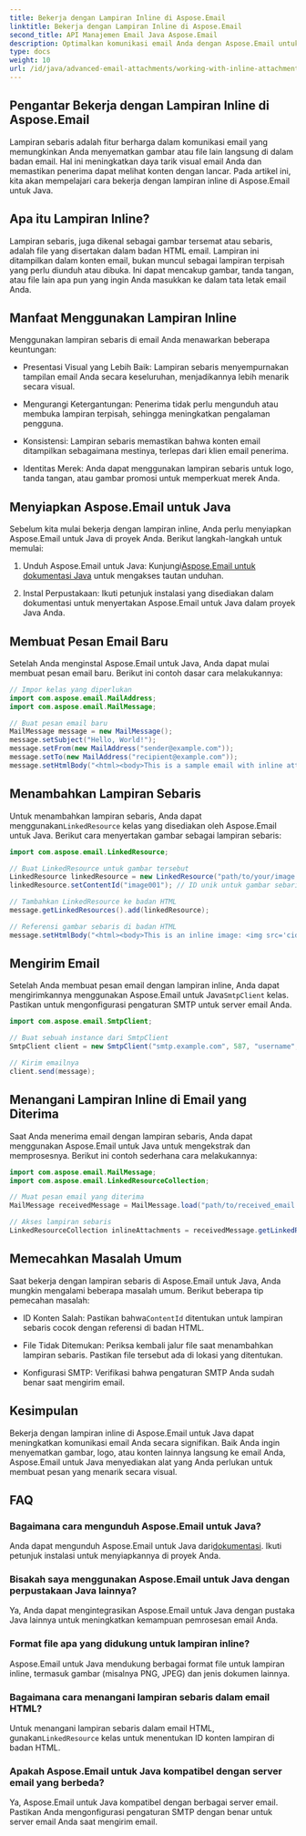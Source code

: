 ```yaml
---
title: Bekerja dengan Lampiran Inline di Aspose.Email
linktitle: Bekerja dengan Lampiran Inline di Aspose.Email
second_title: API Manajemen Email Java Aspose.Email
description: Optimalkan komunikasi email Anda dengan Aspose.Email untuk Java. Pelajari cara bekerja dengan lampiran inline dalam panduan komprehensif ini.
type: docs
weight: 10
url: /id/java/advanced-email-attachments/working-with-inline-attachments/
---
```


## Pengantar Bekerja dengan Lampiran Inline di Aspose.Email

Lampiran sebaris adalah fitur berharga dalam komunikasi email yang memungkinkan Anda menyematkan gambar atau file lain langsung di dalam badan email. Hal ini meningkatkan daya tarik visual email Anda dan memastikan penerima dapat melihat konten dengan lancar. Pada artikel ini, kita akan mempelajari cara bekerja dengan lampiran inline di Aspose.Email untuk Java.

## Apa itu Lampiran Inline?

Lampiran sebaris, juga dikenal sebagai gambar tersemat atau sebaris, adalah file yang disertakan dalam badan HTML email. Lampiran ini ditampilkan dalam konten email, bukan muncul sebagai lampiran terpisah yang perlu diunduh atau dibuka. Ini dapat mencakup gambar, tanda tangan, atau file lain apa pun yang ingin Anda masukkan ke dalam tata letak email Anda.

## Manfaat Menggunakan Lampiran Inline

Menggunakan lampiran sebaris di email Anda menawarkan beberapa keuntungan:

- Presentasi Visual yang Lebih Baik: Lampiran sebaris menyempurnakan tampilan email Anda secara keseluruhan, menjadikannya lebih menarik secara visual.

- Mengurangi Ketergantungan: Penerima tidak perlu mengunduh atau membuka lampiran terpisah, sehingga meningkatkan pengalaman pengguna.

- Konsistensi: Lampiran sebaris memastikan bahwa konten email ditampilkan sebagaimana mestinya, terlepas dari klien email penerima.

- Identitas Merek: Anda dapat menggunakan lampiran sebaris untuk logo, tanda tangan, atau gambar promosi untuk memperkuat merek Anda.

## Menyiapkan Aspose.Email untuk Java

Sebelum kita mulai bekerja dengan lampiran inline, Anda perlu menyiapkan Aspose.Email untuk Java di proyek Anda. Berikut langkah-langkah untuk memulai:

1.  Unduh Aspose.Email untuk Java: Kunjungi[Aspose.Email untuk dokumentasi Java](https://reference.aspose.com/email/java/) untuk mengakses tautan unduhan.

2. Instal Perpustakaan: Ikuti petunjuk instalasi yang disediakan dalam dokumentasi untuk menyertakan Aspose.Email untuk Java dalam proyek Java Anda.

## Membuat Pesan Email Baru

Setelah Anda menginstal Aspose.Email untuk Java, Anda dapat mulai membuat pesan email baru. Berikut ini contoh dasar cara melakukannya:

```java
// Impor kelas yang diperlukan
import com.aspose.email.MailAddress;
import com.aspose.email.MailMessage;

// Buat pesan email baru
MailMessage message = new MailMessage();
message.setSubject("Hello, World!");
message.setFrom(new MailAddress("sender@example.com"));
message.setTo(new MailAddress("recipient@example.com"));
message.setHtmlBody("<html><body>This is a sample email with inline attachments.</body></html>");
```

## Menambahkan Lampiran Sebaris

 Untuk menambahkan lampiran sebaris, Anda dapat menggunakan`LinkedResource` kelas yang disediakan oleh Aspose.Email untuk Java. Berikut cara menyertakan gambar sebagai lampiran sebaris:

```java
import com.aspose.email.LinkedResource;

// Buat LinkedResource untuk gambar tersebut
LinkedResource linkedResource = new LinkedResource("path/to/your/image.png");
linkedResource.setContentId("image001"); // ID unik untuk gambar sebaris

// Tambahkan LinkedResource ke badan HTML
message.getLinkedResources().add(linkedResource);

// Referensi gambar sebaris di badan HTML
message.setHtmlBody("<html><body>This is an inline image: <img src='cid:image001'></body></html>");
```

## Mengirim Email

Setelah Anda membuat pesan email dengan lampiran inline, Anda dapat mengirimkannya menggunakan Aspose.Email untuk Java`SmtpClient` kelas. Pastikan untuk mengonfigurasi pengaturan SMTP untuk server email Anda.

```java
import com.aspose.email.SmtpClient;

// Buat sebuah instance dari SmtpClient
SmtpClient client = new SmtpClient("smtp.example.com", 587, "username", "password");

// Kirim emailnya
client.send(message);
```

## Menangani Lampiran Inline di Email yang Diterima

Saat Anda menerima email dengan lampiran sebaris, Anda dapat menggunakan Aspose.Email untuk Java untuk mengekstrak dan memprosesnya. Berikut ini contoh sederhana cara melakukannya:

```java
import com.aspose.email.MailMessage;
import com.aspose.email.LinkedResourceCollection;

// Muat pesan email yang diterima
MailMessage receivedMessage = MailMessage.load("path/to/received_email.eml");

// Akses lampiran sebaris
LinkedResourceCollection inlineAttachments = receivedMessage.getLinkedResources();
```

## Memecahkan Masalah Umum

Saat bekerja dengan lampiran sebaris di Aspose.Email untuk Java, Anda mungkin mengalami beberapa masalah umum. Berikut beberapa tip pemecahan masalah:

-  ID Konten Salah: Pastikan bahwa`ContentId` ditentukan untuk lampiran sebaris cocok dengan referensi di badan HTML.

- File Tidak Ditemukan: Periksa kembali jalur file saat menambahkan lampiran sebaris. Pastikan file tersebut ada di lokasi yang ditentukan.

- Konfigurasi SMTP: Verifikasi bahwa pengaturan SMTP Anda sudah benar saat mengirim email.

## Kesimpulan

Bekerja dengan lampiran inline di Aspose.Email untuk Java dapat meningkatkan komunikasi email Anda secara signifikan. Baik Anda ingin menyematkan gambar, logo, atau konten lainnya langsung ke email Anda, Aspose.Email untuk Java menyediakan alat yang Anda perlukan untuk membuat pesan yang menarik secara visual.

## FAQ

### Bagaimana cara mengunduh Aspose.Email untuk Java?

 Anda dapat mengunduh Aspose.Email untuk Java dari[dokumentasi](https://reference.aspose.com/email/java/). Ikuti petunjuk instalasi untuk menyiapkannya di proyek Anda.

### Bisakah saya menggunakan Aspose.Email untuk Java dengan perpustakaan Java lainnya?

Ya, Anda dapat mengintegrasikan Aspose.Email untuk Java dengan pustaka Java lainnya untuk meningkatkan kemampuan pemrosesan email Anda.

### Format file apa yang didukung untuk lampiran inline?

Aspose.Email untuk Java mendukung berbagai format file untuk lampiran inline, termasuk gambar (misalnya PNG, JPEG) dan jenis dokumen lainnya.

### Bagaimana cara menangani lampiran sebaris dalam email HTML?

Untuk menangani lampiran sebaris dalam email HTML, gunakan`LinkedResource` kelas untuk menentukan ID konten lampiran di badan HTML.

### Apakah Aspose.Email untuk Java kompatibel dengan server email yang berbeda?

Ya, Aspose.Email untuk Java kompatibel dengan berbagai server email. Pastikan Anda mengonfigurasi pengaturan SMTP dengan benar untuk server email Anda saat mengirim email.